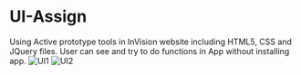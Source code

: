 # UI-Assign

Using Active prototype tools in InVision website including HTML5, CSS and JQuery files.
User can see and try to do functions in App without installing app.
![UI1](https://user-images.githubusercontent.com/30359674/132652077-9e073b3e-d29c-4e2d-8b59-9851b85cb4ae.jpg)
![UI2](https://user-images.githubusercontent.com/30359674/132652084-71e58386-2f52-40e1-abae-ff5e8e8d08e4.jpg)
